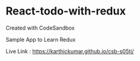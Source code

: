 # React-todo-with-redux

Created with CodeSandbox

Sample App to Learn Redux

Live Link : https://karthickumar.github.io/csb-s05tj/

